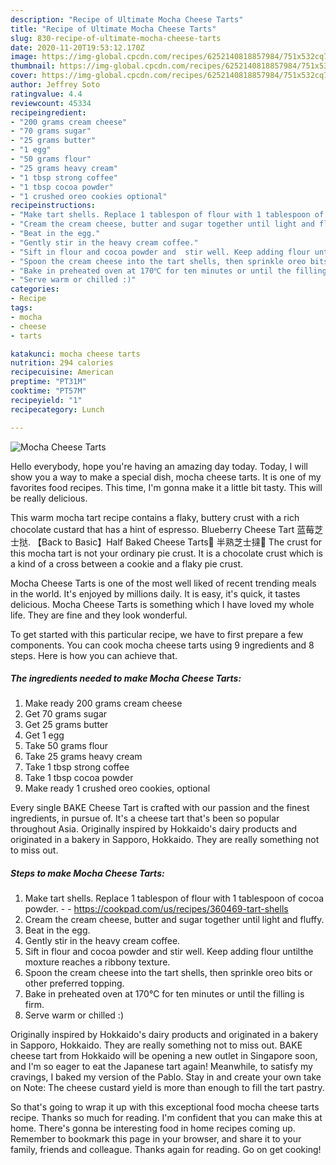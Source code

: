 ```yaml
---
description: "Recipe of Ultimate Mocha Cheese Tarts"
title: "Recipe of Ultimate Mocha Cheese Tarts"
slug: 830-recipe-of-ultimate-mocha-cheese-tarts
date: 2020-11-20T19:53:12.170Z
image: https://img-global.cpcdn.com/recipes/6252140818857984/751x532cq70/mocha-cheese-tarts-recipe-main-photo.jpg
thumbnail: https://img-global.cpcdn.com/recipes/6252140818857984/751x532cq70/mocha-cheese-tarts-recipe-main-photo.jpg
cover: https://img-global.cpcdn.com/recipes/6252140818857984/751x532cq70/mocha-cheese-tarts-recipe-main-photo.jpg
author: Jeffrey Soto
ratingvalue: 4.4
reviewcount: 45334
recipeingredient:
- "200 grams cream cheese"
- "70 grams sugar"
- "25 grams butter"
- "1 egg"
- "50 grams flour"
- "25 grams heavy cream"
- "1 tbsp strong coffee"
- "1 tbsp cocoa powder"
- "1 crushed oreo cookies optional"
recipeinstructions:
- "Make tart shells. Replace 1 tablespon of flour with 1 tablespoon of cocoa powder.  https://cookpad.com/us/recipes/360469-tart-shells"
- "Cream the cream cheese, butter and sugar together until light and fluffy."
- "Beat in the egg."
- "Gently stir in the heavy cream coffee."
- "Sift in flour and cocoa powder and  stir well. Keep adding flour untilthe moxture reaches a ribbony texture."
- "Spoon the cream cheese into the tart shells, then sprinkle oreo bits or other preferred topping."
- "Bake in preheated oven at 170℃ for ten minutes or until the filling is firm."
- "Serve warm or chilled :)"
categories:
- Recipe
tags:
- mocha
- cheese
- tarts

katakunci: mocha cheese tarts 
nutrition: 294 calories
recipecuisine: American
preptime: "PT31M"
cooktime: "PT57M"
recipeyield: "1"
recipecategory: Lunch

---
```



![Mocha Cheese Tarts](https://img-global.cpcdn.com/recipes/6252140818857984/751x532cq70/mocha-cheese-tarts-recipe-main-photo.jpg)

Hello everybody, hope you're having an amazing day today. Today, I will show you a way to make a special dish, mocha cheese tarts. It is one of my favorites food recipes. This time, I'm gonna make it a little bit tasty. This will be really delicious.

This warm mocha tart recipe contains a flaky, buttery crust with a rich chocolate custard that has a hint of espresso. Blueberry Cheese Tart 蓝莓芝士挞. 【Back to Basic】Half Baked Cheese Tarts🧀 半熟芝士撻🧀 The crust for this mocha tart is not your ordinary pie crust. It is a chocolate crust which is a kind of a cross between a cookie and a flaky pie crust.

Mocha Cheese Tarts is one of the most well liked of recent trending meals in the world. It's enjoyed by millions daily. It is easy, it's quick, it tastes delicious. Mocha Cheese Tarts is something which I have loved my whole life. They are fine and they look wonderful.


To get started with this particular recipe, we have to first prepare a few components. You can cook mocha cheese tarts using 9 ingredients and 8 steps. Here is how you can achieve that.

<!--inarticleads1-->

##### The ingredients needed to make Mocha Cheese Tarts:

1. Make ready 200 grams cream cheese
1. Get 70 grams sugar
1. Get 25 grams butter
1. Get 1 egg
1. Take 50 grams flour
1. Take 25 grams heavy cream
1. Take 1 tbsp strong coffee
1. Take 1 tbsp cocoa powder
1. Make ready 1 crushed oreo cookies, optional


Every single BAKE Cheese Tart is crafted with our passion and the finest ingredients, in pursue of. It&#39;s a cheese tart that&#39;s been so popular throughout Asia. Originally inspired by Hokkaido&#39;s dairy products and originated in a bakery in Sapporo, Hokkaido. They are really something not to miss out. 

<!--inarticleads2-->

##### Steps to make Mocha Cheese Tarts:

1. Make tart shells. Replace 1 tablespon of flour with 1 tablespoon of cocoa powder. -  - https://cookpad.com/us/recipes/360469-tart-shells
1. Cream the cream cheese, butter and sugar together until light and fluffy.
1. Beat in the egg.
1. Gently stir in the heavy cream coffee.
1. Sift in flour and cocoa powder and  stir well. Keep adding flour untilthe moxture reaches a ribbony texture.
1. Spoon the cream cheese into the tart shells, then sprinkle oreo bits or other preferred topping.
1. Bake in preheated oven at 170℃ for ten minutes or until the filling is firm.
1. Serve warm or chilled :)


Originally inspired by Hokkaido&#39;s dairy products and originated in a bakery in Sapporo, Hokkaido. They are really something not to miss out. BAKE cheese tart from Hokkaido will be opening a new outlet in Singapore soon, and I&#39;m so eager to eat the Japanese tart again! Meanwhile, to satisfy my cravings, I baked my version of the Pablo. Stay in and create your own take on Note: The cheese custard yield is more than enough to fill the tart pastry. 

So that's going to wrap it up with this exceptional food mocha cheese tarts recipe. Thanks so much for reading. I'm confident that you can make this at home. There's gonna be interesting food in home recipes coming up. Remember to bookmark this page in your browser, and share it to your family, friends and colleague. Thanks again for reading. Go on get cooking!
